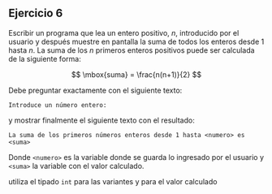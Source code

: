 ## Ejercicio 6

Escribir un programa que lea un entero positivo, $n$, introducido por el usuario y después muestre en pantalla la suma de todos los enteros desde 1 hasta $n$.
La suma de los $n$ primeros enteros positivos puede ser calculada de la siguiente forma:

$$ \mbox{suma} = \frac{n(n+1)}{2} $$

Debe preguntar exactamente con el siguiente texto:

`Introduce un número entero:`

y mostrar finalmente el siguiente texto con el resultado:

`La suma de los primeros números enteros desde 1 hasta <numero> es <suma>` 

Donde `<numero>` es la variable donde se guarda lo ingresado por el usuario y `<suma>` la variable con el valor calculado.

<div class="hint">

utiliza el tipado `int` para las variantes y para el valor calculado

</div>